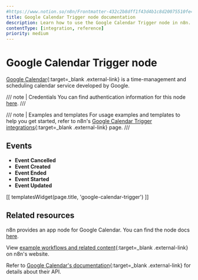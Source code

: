 ```yaml
---
#https://www.notion.so/n8n/Frontmatter-432c2b8dff1f43d4b1c8d20075510fe4
title: Google Calendar Trigger node documentation
description: Learn how to use the Google Calendar Trigger node in n8n. Follow technical documentation to integrate Google Calendar Trigger node into your workflows.
contentType: [integration, reference]
priority: medium
---
```


# Google Calendar Trigger node

[Google Calendar](https://www.google.com/calendar/){:target=_blank .external-link} is a time-management and scheduling calendar service developed by Google.

/// note | Credentials
You can find authentication information for this node [here](/integrations/builtin/credentials/google/index.md).
///

///  note  | Examples and templates
For usage examples and templates to help you get started, refer to n8n's [Google Calendar Trigger integrations](https://n8n.io/integrations/google-calendar-trigger/){:target=_blank .external-link} page.
///

## Events

- **Event Cancelled**
- **Event Created**
- **Event Ended**
- **Event Started**
- **Event Updated**

[[ templatesWidget(page.title, 'google-calendar-trigger') ]]

## Related resources

n8n provides an app node for Google Calendar. You can find the node docs [here](/integrations/builtin/app-nodes/n8n-nodes-base.googlecalendar/index.md).

View [example workflows and related content](https://n8n.io/integrations/google-calendar-trigger/){:target=_blank .external-link} on n8n's website.

Refer to [Google Calendar's documentation](https://developers.google.com/calendar/api/v3/reference){:target=_blank .external-link} for details about their API.
